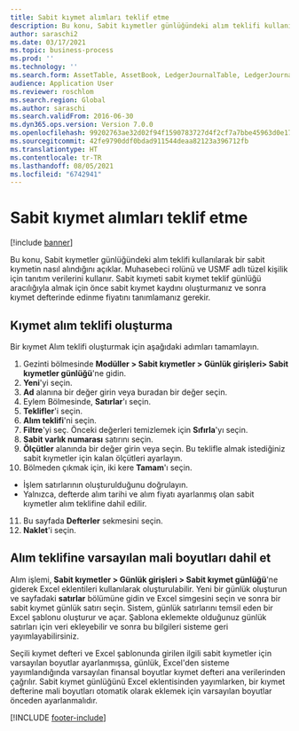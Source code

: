 ```yaml
---
title: Sabit kıymet alımları teklif etme
description: Bu konu, Sabit kıymetler günlüğündeki alım teklifi kullanılarak bir sabit kıymetin nasıl alındığını açıklar.
author: saraschi2
ms.date: 03/17/2021
ms.topic: business-process
ms.prod: ''
ms.technology: ''
ms.search.form: AssetTable, AssetBook, LedgerJournalTable, LedgerJournalTransAsset, SysQueryForm
audience: Application User
ms.reviewer: roschlom
ms.search.region: Global
ms.author: saraschi
ms.search.validFrom: 2016-06-30
ms.dyn365.ops.version: Version 7.0.0
ms.openlocfilehash: 99202763ae32d02f94f1590783727d4f2cf7a7bbe45963d0e175bfc449b134d9
ms.sourcegitcommit: 42fe9790ddf0bdad911544deaa82123a396712fb
ms.translationtype: HT
ms.contentlocale: tr-TR
ms.lasthandoff: 08/05/2021
ms.locfileid: "6742941"
---
```

# <a name="propose-fixed-asset-acquisitions"></a>Sabit kıymet alımları teklif etme

[!include [banner](../../includes/banner.md)]

Bu konu, Sabit kıymetler günlüğündeki alım teklifi kullanılarak bir sabit kıymetin nasıl alındığını açıklar. Muhasebeci rolünü ve USMF adlı tüzel kişilik için tanıtım verilerini kullanır. Sabit kıymeti sabit kıymet teklif günlüğü aracılığıyla almak için önce sabit kıymet kaydını oluşturmanız ve sonra kıymet defterinde edinme fiyatını tanımlamanız gerekir.

## <a name="create-an-asset-acquisition-proposal"></a>Kıymet alım teklifi oluşturma

Bir kıymet Alım teklifi oluşturmak için aşağıdaki adımları tamamlayın. 

1. Gezinti bölmesinde **Modüller > Sabit kıymetler > Günlük girişleri> Sabit kıymetler günlüğü**'ne gidin.
2. **Yeni**'yi seçin.
3. **Ad** alanına bir değer girin veya buradan bir değer seçin.
4. Eylem Bölmesinde, **Satırlar**'ı seçin.
5. **Teklifler**'i seçin.
6. **Alım teklifi**'ni seçin.
7. **Filtre**'yi seç. Önceki değerleri temizlemek için **Sıfırla**'yı seçin.
8. **Sabit varlık numarası** satırını seçin.
9. **Ölçütler** alanında bir değer girin veya seçin. Bu teklifle almak istediğiniz sabit kıymetler için kalan ölçütleri ayarlayın.  
10. Bölmeden çıkmak için, iki kere **Tamam**'ı seçin.
- İşlem satırlarının oluşturulduğunu doğrulayın.  
- Yalnızca, defterde alım tarihi ve alım fiyatı ayarlanmış olan sabit kıymetler alım teklifine dahil edilir.  
11. Bu sayfada **Defterler** sekmesini seçin.
12. **Naklet**'i seçin.

## <a name="include-default-financial-dimensions-in-an-acquisition-proposal"></a>Alım teklifine varsayılan mali boyutları dahil et

Alım işlemi, **Sabit kıymetler > Günlük girişleri > Sabit kıymet günlüğü**'ne giderek Excel eklentileri kullanılarak oluşturulabilir. Yeni bir günlük oluşturun ve sayfadaki **satırlar** bölümüne gidin ve Excel simgesini seçin ve sonra bir sabit kıymet günlük satırı seçin. Sistem, günlük satırlarını temsil eden bir Excel şablonu oluşturur ve açar. Şablona eklemekte olduğunuz günlük satırları için veri ekleyebilir ve sonra bu bilgileri sisteme geri yayımlayabilirsiniz. 

Seçili kıymet defteri ve Excel şablonunda girilen ilgili sabit kıymetler için varsayılan boyutlar ayarlanmışsa, günlük, Excel'den sisteme yayımlandığında varsayılan finansal boyutlar kıymet defteri ana verilerinden çağrılır. Sabit kıymet günlüğünü Excel eklentisinden yayımlarken, bir kıymet defterine mali boyutları otomatik olarak eklemek için varsayılan boyutlar önceden ayarlanmalıdır.  


[!INCLUDE [footer-include](../../../includes/footer-banner.md)]
